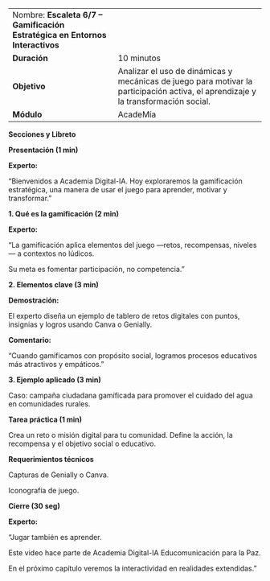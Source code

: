 |     |     |
| --- | --- |
| Nombre: **Escaleta 6/7 – Gamificación Estratégica en Entornos Interactivos** |     |
| **Duración** | 10 minutos |
| **Objetivo** | Analizar el uso de dinámicas y mecánicas de juego para motivar la participación activa, el aprendizaje y la transformación social. |
| **Módulo** | AcadeMía |

**Secciones y Libreto**

**Presentación (1 min)**

**Experto:**

“Bienvenidos a Academia Digital-IA. Hoy exploraremos la gamificación estratégica, una manera de usar el juego para aprender, motivar y transformar.”

**1\. Qué es la gamificación (2 min)**

**Experto:**

“La gamificación aplica elementos del juego —retos, recompensas, niveles— a contextos no lúdicos.

Su meta es fomentar participación, no competencia.”

**2\. Elementos clave (3 min)**

**Demostración:**

El experto diseña un ejemplo de tablero de retos digitales con puntos, insignias y logros usando Canva o Genially.

**Comentario:**

“Cuando gamificamos con propósito social, logramos procesos educativos más atractivos y empáticos.”

**3\. Ejemplo aplicado (3 min)**

Caso: campaña ciudadana gamificada para promover el cuidado del agua en comunidades rurales.

**Tarea práctica (1 min)**

Crea un reto o misión digital para tu comunidad. Define la acción, la recompensa y el objetivo social o educativo.

**Requerimientos técnicos**

Capturas de Genially o Canva.

Iconografía de juego.

**Cierre (30 seg)**

**Experto:**

“Jugar también es aprender.

Este video hace parte de Academia Digital-IA Educomunicación para la Paz.

En el próximo capítulo veremos la interactividad en realidades extendidas.”